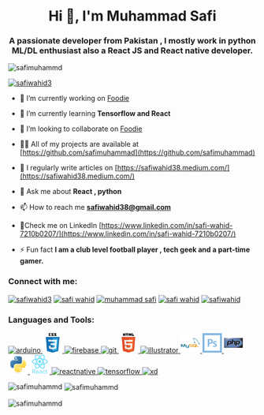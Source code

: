 <h1 align="center">Hi 👋, I'm Muhammad Safi</h1>
<h3 align="center">A passionate developer from Pakistan , I mostly work in python ML/DL enthusiast also a React JS and React native developer.</h3>

<p align="left"> <img src="https://komarev.com/ghpvc/?username=safimuhammd&label=Profile%20views&color=0e75b6&style=flat" alt="safimuhammd" /> </p>

<p align="left"> <a href="https://twitter.com/safiwahid3" target="blank"><img src="https://img.shields.io/twitter/follow/safiwahid3?logo=twitter&style=for-the-badge" alt="safiwahid3" /></a> </p>

- 🔭 I’m currently working on [Foodie](https://github.com/safimuhammad/Foodie-app)

- 🌱 I’m currently learning **Tensorflow and React**

- 👯 I’m looking to collaborate on [Foodie](https://github.com/safimuhammad/Foodie-app)

- 👨‍💻 All of my projects are available at [https://github.com/safimuhammad](https://github.com/safimuhammad)

- 📝 I regularly write articles on [https://safiwahid38.medium.com/](https://safiwahid38.medium.com/)

- 💬 Ask me about **React , python**

- 📫 How to reach me **safiwahid38@gmail.com**

- 📄Check me on LinkedIn [https://www.linkedin.com/in/safi-wahid-7210b0207/](https://www.linkedin.com/in/safi-wahid-7210b0207/)

- ⚡ Fun fact **I am a club level football player , tech geek and a part-time gamer.**

<h3 align="left">Connect with me:</h3>
<p align="left">
<a href="https://twitter.com/safiwahid3" target="blank"><img align="center" src="https://raw.githubusercontent.com/rahuldkjain/github-profile-readme-generator/neutral-icons/src/images/icons/Social/twitter.svg" alt="safiwahid3" height="30" width="40" /></a>
<a href="https://linkedin.com/in/safi wahid" target="blank"><img align="center" src="https://raw.githubusercontent.com/rahuldkjain/github-profile-readme-generator/neutral-icons/src/images/icons/Social/linked-in-alt.svg" alt="safi wahid" height="30" width="40" /></a>
<a href="https://fb.com/muhammad safi" target="blank"><img align="center" src="https://raw.githubusercontent.com/rahuldkjain/github-profile-readme-generator/neutral-icons/src/images/icons/Social/facebook.svg" alt="muhammad safi" height="30" width="40" /></a>
<a href="https://instagram.com/safi wahid" target="blank"><img align="center" src="https://raw.githubusercontent.com/rahuldkjain/github-profile-readme-generator/neutral-icons/src/images/icons/Social/instagram.svg" alt="safi wahid" height="30" width="40" /></a>
<a href="https://medium.com/safiwahid" target="blank"><img align="center" src="https://raw.githubusercontent.com/rahuldkjain/github-profile-readme-generator/neutral-icons/src/images/icons/Social/medium.svg" alt="safiwahid" height="30" width="40" /></a>
</p>

<h3 align="left">Languages and Tools:</h3>
<p align="left"> <a href="https://www.arduino.cc/" target="_blank"> <img src="https://cdn.worldvectorlogo.com/logos/arduino-1.svg" alt="arduino" width="40" height="40"/> </a> <a href="https://www.w3schools.com/css/" target="_blank"> <img src="https://raw.githubusercontent.com/devicons/devicon/master/icons/css3/css3-original-wordmark.svg" alt="css3" width="40" height="40"/> </a> <a href="https://firebase.google.com/" target="_blank"> <img src="https://www.vectorlogo.zone/logos/firebase/firebase-icon.svg" alt="firebase" width="40" height="40"/> </a> <a href="https://git-scm.com/" target="_blank"> <img src="https://www.vectorlogo.zone/logos/git-scm/git-scm-icon.svg" alt="git" width="40" height="40"/> </a> <a href="https://www.w3.org/html/" target="_blank"> <img src="https://raw.githubusercontent.com/devicons/devicon/master/icons/html5/html5-original-wordmark.svg" alt="html5" width="40" height="40"/> </a> <a href="https://www.adobe.com/in/products/illustrator.html" target="_blank"> <img src="https://www.vectorlogo.zone/logos/adobe_illustrator/adobe_illustrator-icon.svg" alt="illustrator" width="40" height="40"/> </a> <a href="https://www.mysql.com/" target="_blank"> <img src="https://raw.githubusercontent.com/devicons/devicon/master/icons/mysql/mysql-original-wordmark.svg" alt="mysql" width="40" height="40"/> </a> <a href="https://www.photoshop.com/en" target="_blank"> <img src="https://raw.githubusercontent.com/devicons/devicon/master/icons/photoshop/photoshop-line.svg" alt="photoshop" width="40" height="40"/> </a> <a href="https://www.php.net" target="_blank"> <img src="https://raw.githubusercontent.com/devicons/devicon/master/icons/php/php-original.svg" alt="php" width="40" height="40"/> </a> <a href="https://www.python.org" target="_blank"> <img src="https://raw.githubusercontent.com/devicons/devicon/master/icons/python/python-original.svg" alt="python" width="40" height="40"/> </a> <a href="https://reactjs.org/" target="_blank"> <img src="https://raw.githubusercontent.com/devicons/devicon/master/icons/react/react-original-wordmark.svg" alt="react" width="40" height="40"/> </a> <a href="https://reactnative.dev/" target="_blank"> <img src="https://reactnative.dev/img/header_logo.svg" alt="reactnative" width="40" height="40"/> </a> <a href="https://www.tensorflow.org" target="_blank"> <img src="https://www.vectorlogo.zone/logos/tensorflow/tensorflow-icon.svg" alt="tensorflow" width="40" height="40"/> </a> <a href="https://www.adobe.com/products/xd.html" target="_blank"> <img src="https://cdn.worldvectorlogo.com/logos/adobe-xd.svg" alt="xd" width="40" height="40"/> </a> </p>

<p><img align="left" src="https://github-readme-stats.vercel.app/api/top-langs?username=safimuhammd&show_icons=true&locale=en&layout=compact" alt="safimuhammd" /></p>

<p>&nbsp;<img align="center" src="https://github-readme-stats.vercel.app/api?username=safimuhammd&show_icons=true&locale=en" alt="safimuhammd" /></p>

<p><img align="center" src="https://github-readme-streak-stats.herokuapp.com/?user=safimuhammd&" alt="safimuhammd" /></p>

